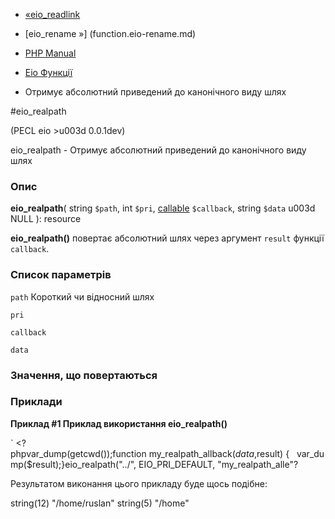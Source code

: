 - [«eio_readlink](function.eio-readlink.md)
- [eio_rename »] (function.eio-rename.md)

- [PHP Manual](index.md)
- [Eio Функції](ref.eio.md)
- Отримує абсолютний приведений до канонічного виду шлях

#eio_realpath

(PECL eio \>u003d 0.0.1dev)

eio_realpath - Отримує абсолютний приведений до канонічного виду шлях

### Опис

**eio_realpath**(
string `$path`,
int `$pri`,
[callable](language.types.callable.md) `$callback`,
string `$data` u003d NULL
): resource

**eio_realpath()** повертає абсолютний шлях через аргумент `result`
функції `callback`.

### Список параметрів

`path`
Короткий чи відносний шлях

`pri`

`callback`

`data`

### Значення, що повертаються

### Приклади

**Приклад #1 Приклад використання **eio_realpath()****

` <?phpvar_dump(getcwd());function my_realpath_allback($data, $result) {   var_dump($result);}eio_realpath("../", EIO_PRI_DEFAULT, "my_realpath_alle"?

Результатом виконання цього прикладу буде щось подібне:

string(12) "/home/ruslan"
string(5) "/home"

